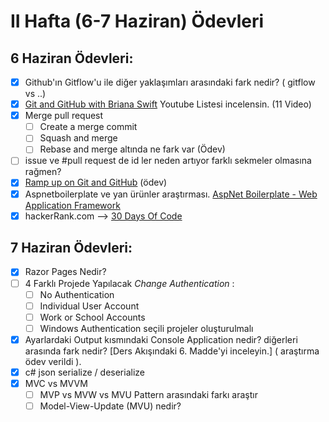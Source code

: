 # II Hafta (6-7 Haziran) Ödevleri 

## 6 Haziran Ödevleri:
- [x] Github'ın Gitflow'u ile diğer yaklaşımları arasındaki fark nedir? ( gitflow vs ..)
- [x] [Git and GitHub with Briana Swift](https://www.youtube.com/playlist?list=PLg7s6cbtAD17Gw5u8644bgKhgRLiJXdX4) Youtube Listesi incelensin. (11 Video)
- [x] Merge pull request
    - [ ] Create a merge commit
    - [ ] Squash and merge 
    - [ ] Rebase and merge altında ne fark var (Ödev)
- [ ] issue ve #pull request de id ler neden artıyor farklı sekmeler olmasına rağmen?
- [x] [Ramp up on Git and GitHub](https://lab.github.com/githubtraining/paths/ramp-up-on-git-and-github) (ödev)
- [x] Aspnetboilerplate ve yan ürünler araştırması. [AspNet Boilerplate - Web Application Framework](https://aspnetboilerplate.com/)
- [x] hackerRank.com --> [30 Days Of Code](https://www.hackerrank.com/domains/tutorials/30-days-of-code)

## 7 Haziran Ödevleri:
- [x] Razor Pages Nedir?
- [ ] 4 Farklı Projede Yapılacak *Change Authentication* :
  - [ ] No Authentication
  - [ ] Individual User Account
  - [ ] Work or School Accounts
  - [ ] Windows Authentication seçili projeler oluşturulmalı
- [x] Ayarlardaki Output kısmındaki Console Application nedir? diğerleri arasında fark nedir? [Ders Akışındaki 6. Madde'yi inceleyin.] ( araştırma ödev verildi ).
- [x] c# json serialize / deserialize
- [x] MVC vs MVVM
   - [ ] MVP vs MVW vs MVU Pattern arasındaki farkı araştır
   - [ ] Model-View-Update (MVU) nedir?
